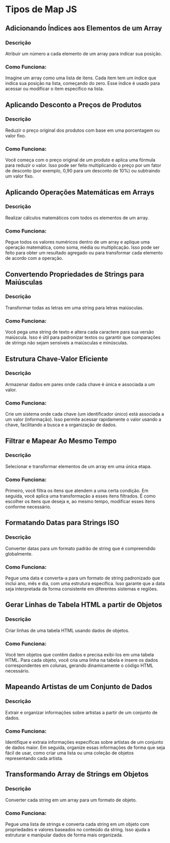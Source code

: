 # Tipos de Map JS

## Adicionando Índices aos Elementos de um Array

### Descrição

Atribuir um número a cada elemento de um array para indicar sua posição.

### Como Funciona:

Imagine um array como uma lista de itens. Cada item tem um índice que indica sua posição na lista, começando do zero. Esse índice é usado para acessar ou modificar o item específico na lista.

## Aplicando Desconto a Preços de Produtos

### Descrição

Reduzir o preço original dos produtos com base em uma porcentagem ou valor fixo.

### Como Funciona:

Você começa com o preço original de um produto e aplica uma fórmula para reduzir o valor. Isso pode ser feito multiplicando o preço por um fator de desconto (por exemplo, 0,90 para um desconto de 10%) ou subtraindo um valor fixo.

## Aplicando Operações Matemáticas em Arrays

### Descrição

Realizar cálculos matemáticos com todos os elementos de um array.

### Como Funciona:

Pegue todos os valores numéricos dentro de um array e aplique uma operação matemática, como soma, média ou multiplicação. Isso pode ser feito para obter um resultado agregado ou para transformar cada elemento de acordo com a operação.

## Convertendo Propriedades de Strings para Maiúsculas

### Descrição

Transformar todas as letras em uma string para letras maiúsculas.

### Como Funciona:

Você pega uma string de texto e altera cada caractere para sua versão maiúscula. Isso é útil para padronizar textos ou garantir que comparações de strings não sejam sensíveis a maiúsculas e minúsculas.

## Estrutura Chave-Valor Eficiente

### Descrição

Armazenar dados em pares onde cada chave é única e associada a um valor.

### Como Funciona:

Crie um sistema onde cada chave (um identificador único) está associada a um valor (informação). Isso permite acessar rapidamente o valor usando a chave, facilitando a busca e a organização de dados.

## Filtrar e Mapear Ao Mesmo Tempo

### Descrição

Selecionar e transformar elementos de um array em uma única etapa.

### Como Funciona:

Primeiro, você filtra os itens que atendem a uma certa condição. Em seguida, você aplica uma transformação a esses itens filtrados. É como escolher os itens que deseja e, ao mesmo tempo, modificar esses itens conforme necessário.

## Formatando Datas para Strings ISO

### Descrição

Converter datas para um formato padrão de string que é compreendido globalmente.

### Como Funciona:

Pegue uma data e converta-a para um formato de string padronizado que inclui ano, mês e dia, com uma estrutura específica. Isso garante que a data seja interpretada de forma consistente em diferentes sistemas e regiões.

## Gerar Linhas de Tabela HTML a partir de Objetos

### Descrição

Criar linhas de uma tabela HTML usando dados de objetos.

### Como Funciona:

Você tem objetos que contêm dados e precisa exibi-los em uma tabela HTML. Para cada objeto, você cria uma linha na tabela e insere os dados correspondentes em colunas, gerando dinamicamente o código HTML necessário.

## Mapeando Artistas de um Conjunto de Dados

### Descrição

Extrair e organizar informações sobre artistas a partir de um conjunto de dados.

### Como Funciona:

Identifique e extraia informações específicas sobre artistas de um conjunto de dados maior. Em seguida, organize essas informações de forma que seja fácil de usar, como criar uma lista ou uma coleção de objetos representando cada artista.

## Transformando Array de Strings em Objetos

### Descrição

Converter cada string em um array para um formato de objeto.

### Como Funciona:

Pegue uma lista de strings e converta cada string em um objeto com propriedades e valores baseados no conteúdo da string. Isso ajuda a estruturar e manipular dados de forma mais organizada.
